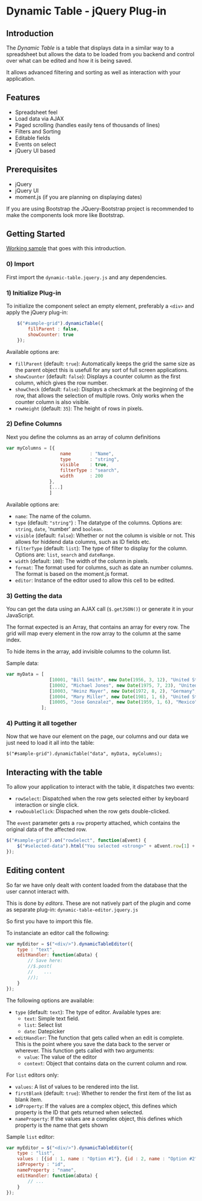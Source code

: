 # Dynamic Table - jQuery Plug-in

## Introduction

The *Dynamic Table* is a table that displays data in a similar way to a spreadsheet
but allows the data to be loaded from you backend and control over what can be
edited and how it is being saved.

It allows advanced filtering and sorting as well as interaction with your 
application.

## Features

 * Spreadsheet feel
 * Load data via AJAX
 * Paged scrolling (handles easily tens of thousands of lines)
 * Filters and Sorting
 * Editable fields
 * Events on select
 * jQuery UI based
 
## Prerequisites

 * jQuery
 * jQuery UI
 * moment.js (if you are planning on displaying dates)
 
If you are using Bootstrap the JQuery-Bootstrap project is recommended to make 
the components look more like Bootstrap.
 
## Getting Started

[Working sample](sample/index.html)
that goes with this introduction.

### 0) Import

First import the `dynamic-table.jquery.js` and any dependencies.

### 1) Initialize Plug-in

To initialize the component select an empty element, preferably a `<div>`
and apply the jQuery plug-in:

```javascript
    $("#sample-grid").dynamicTable({
        fillParent : false,
        showCounter: true
    });
```

Available options are:

 * `fillParent` (default: `true`): Automatically keeps the grid the same size as 
   the parent object this is usefull for any sort of full screen applications.
 * `showCounter` (default: `false`): Displays a counter column as the first 
   column, which gives the row number.
 * `showCheck` (default: `false`): Displays a checkmark at the beginning of the 
   row, that allows the selection of multiple rows. Only works when the counter
   column is also visible.
 * `rowHeight` (default: `35`): The height of rows in pixels.


### 2) Define Columns

Next you define the columns as an array of column definitions

```javascript
var myColumns = [{
                    name       : "Name",
                    type       : "string",
                    visible    : true,
                    filterType : "search",
                    width      : 200
                },
                [...]
                ]
```

Available options are:

 * `name`: The name of the column.
 * `type` (default: `"string"`) : The datatype of the columns. Options are: `string`, `date`, 'number'
   and `boolean`.
 * `visible` (default: `false`): Whether or not the column is visible or not. This allows for
   hiddend data columns, such as ID fields etc.
 * `filterType` (default: `list`): The type of filter to display for the column.
   Options are: `list`, `search` and `dateRange`.
 * `width` (default: `100`): The width of the column in pixels.
 * `format`: The format used for columns, such as date an number columns. The
   format is based on the moment.js format.
 * `editor`: Instance of the editor used to allow this cell to be edited.
   
### 3) Getting the data

You can get the data using an AJAX call (`$.getJSON()`) or generate it in your
JavaScript.

The format expected is an Array, that contains an array for every row. The
grid will map every element in the row array to the column at the same index.

To hide items in the array, add invisible columns to the column list.

Sample data:

```javascript
var myData = [
                [10001, "Bill Smith", new Date(1956, 3, 12), "United States", "Texas", "English"],
                [10002, "Michael Jones", new Date(1975, 7, 23), "United States", "Florida", "English"],
                [10003, "Heinz Mayer", new Date(1972, 8, 2), "Germany", "Bayern", "German"],
                [10004, "Mary Miller", new Date(1981, 1, 6), "United States", "California", "English"],
                [10005, "Jose Gonzalez", new Date(1959, 1, 6), "Mexico", null, "Spanish"],
             ];
```

### 4) Putting it all together

Now that we have our element on the page, our columns and our data we just need
to load it all into the table:

```
$("#sample-grid").dynamicTable("data", myData, myColumns);
```

## Interacting with the table

To allow your application to interact with the table, it dispatches two events:

 * `rowSelect`: Dispatched when the row gets selected either by keyboard
   interaction or single click.
 * `rowDoubleClick`: Dispached when the row gets double-clicked.
 
The `event` parameter gets a `row` property attached, which contains the original
data of the affected row.

```javascript
$("#sample-grid").on("rowSelect", function(aEvent) {
    $("#selected-data").html("You selected <strong>" + aEvent.row[1] + "</strong>");     
});  
```

## Editing content

So far we have only dealt with content loaded from the database that the user
cannot interact with. 

This is done by *editors*. These are not natively part of the plugin and come as
separate plug-in: `dynamic-table-editor.jquery.js`

So first you have to import this file.

To instanciate an editor call the following:

```javascript
var myEditor = $("<div/>").dynamicTableEditor({
    type : "text",
    editHandler: function(aData) {
        // Save here:
        //$.post(
        //    ...
        //);
    }
});
```

The following options are available:

 * `type` (default: `text`): The type of editor. Available types are:
    * `text`: Simple text field.
    * `list`: Select list
    * `date`: Datepicker
 * `editHandler`: The function that gets called when an edit is complete. This
   is the point where you save the data back to the server or wherever.
   This function gets called with two arguments: 
    * `value`: The value of the editor
    * `context`: Object that contains data on the current column and row.

For `list` editors only:

 * `values`: A list of values to be rendered into the list.
 * `firstBlank` (default: `true`): Whether to render the first item of the list as blank item.
 * `idProperty`: If the values are a complex object, this defines which property
   is the ID that gets returned when selected.
 * `nameProperty`: If the values are a complex object, this defines which property
   is the name that gets shown

Sample `list` editor:

```javascript
var myEditor = $("<div/>").dynamicTableEditor({
    type : "list",
    values : [{id : 1, name : "Option #1"}, {id : 2, name : "Option #2"}, {id : 3, name : "Option #3"}],
    idProperty : "id",
    nameProperty : "name",
    editHandler: function(aData) {
        // ...
    }
});
```

 
